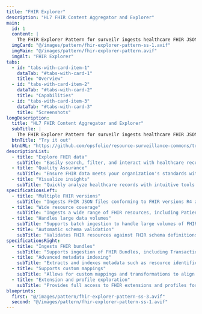```yaml
---
title: "FHIR Explorer"
description: "HL7 FHIR Content Aggregator and Explorer"
main:
  id: 1
  content: |
    The FHIR Explorer Pattern for surveilr ingests healthcare FHIR JSON files and allows querying, quality metrics, and exploration of those files.
  imgCard: "@/images/pattern/fhir-explorer-pattern-ss-1.avif"
  imgMain: "@/images/pattern/fhir-explorer-pattern.avif"
  imgAlt: "FHIR Explorer"
tabs:
  - id: "tabs-with-card-item-1"
    dataTab: "#tabs-with-card-1"
    title: "Overview"
  - id: "tabs-with-card-item-2"
    dataTab: "#tabs-with-card-2"
    title: "Capabilities"
  - id: "tabs-with-card-item-3"
    dataTab: "#tabs-with-card-3"
    title: "Screenshots"
longDescription:
  title: "HL7 FHIR Content Aggregator and Explorer"
  subTitle: |
    The FHIR Explorer Pattern for surveilr ingests healthcare FHIR JSON files and allows querying, quality metrics, and exploration of those files. surveilr ingests healthcare FHIR data (represented as JSON files), stores it securely in a local SQL database, prepares SQL views for convenient querying, generates metrics of the FHIR content, and has an easy to use Web UI with options to filter, search, and visualize various healthcare records.
  btnTitle: "Try it out"
  btnURL: "https://github.com/opsfolio/resource-surveillance-commons/tree/main/pattern/digital-health"
descriptionList:
  - title: "Explore FHIR data"
    subTitle: "Easily search, filter, and interact with healthcare records in FHIR format."
  - title: "Quality Assurance"
    subTitle: "Ensure FHIR data meets your organization's standards with built-in checks."
  - title: "Visualize insights"
    subTitle: "Quickly analyze healthcare records with intuitive tools and data quality and compliance with real-time metrics and reporting."
specificationsLeft:
  - title: "Multiple FHIR versions"
    subTitle: "Ingests FHIR JSON files conforming to FHIR versions R4 and DSTU2, ensuring compatibility with the most widely adopted healthcare data standards."
  - title: "Wide resource coverage"
    subTitle: "Ingests a wide range of FHIR resources, including Patient, Observation, Encounter, MedicationRequest, Practitioner, Condition, and Procedure."
  - title: "Handles large data volumes"
    subTitle: "Supports batch ingestion to handle large volumes of FHIR data efficiently in a local workstation or server."
  - title: "Automatic schema validation"
    subTitle: "Validates FHIR resources against FHIR schema definitions, ensuring structural and standards compliance."
specificationsRight:
  - title: "Ingests FHIR bundles"
    subTitle: "Supports ingestion of FHIR Bundles, including Transaction and Searchset types, enabling batch data imports and API-driven retrieval."
  - title: "Advanced metadata indexing"
    subTitle: "Extracts and indexes metadata such as resource identifiers, timestamps, and provenance information for querying and audit trails."
  - title: "Supports custom mappings"
    subTitle: "Allows for custom mappings and transformations to align non-standard FHIR implementations with the core schema."
  - title: "Extension and profile exploration"
    subTitle: "Provides full access to FHIR extensions and profiles for custom elements and jurisdiction-specific constraints."
blueprints:
  first: "@/images/pattern/fhir-explorer-pattern-ss-3.avif"
  second: "@/images/pattern/fhir-explorer-pattern-ss-1.avif"
---
```

